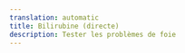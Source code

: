 ```yaml
---
translation: automatic
title: Bilirubine (directe)
description: Tester les problèmes de foie
---
```


